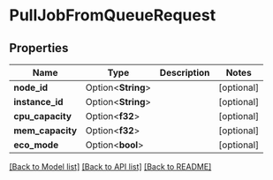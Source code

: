 # PullJobFromQueueRequest

## Properties

Name | Type | Description | Notes
------------ | ------------- | ------------- | -------------
**node_id** | Option<**String**> |  | [optional]
**instance_id** | Option<**String**> |  | [optional]
**cpu_capacity** | Option<**f32**> |  | [optional]
**mem_capacity** | Option<**f32**> |  | [optional]
**eco_mode** | Option<**bool**> |  | [optional]

[[Back to Model list]](../README.md#documentation-for-models) [[Back to API list]](../README.md#documentation-for-api-endpoints) [[Back to README]](../README.md)


